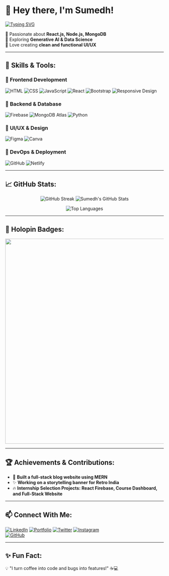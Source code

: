 # 👋 Hey there, I'm Sumedh!  

[![Typing SVG](https://readme-typing-svg.herokuapp.com?font=Fira+Code&size=22&pause=1000&color=00F700&multiline=true&width=600&height=60&lines=Frontend+Developer+%7C+MERN+Stack+Enthusiast+%7C+UI+Designer)](https://git.io/typing-svg)

🔹 Passionate about **React.js, Node.js, MongoDB**  
🔹 Exploring **Generative AI & Data Science**  
🔹 Love creating **clean and functional UI/UX**  

---

## 🚀 Skills & Tools:

### 🔹 **Frontend Development**
![HTML](https://img.shields.io/badge/HTML5-E34F26?style=for-the-badge&logo=html5&logoColor=white)
![CSS](https://img.shields.io/badge/CSS3-1572B6?style=for-the-badge&logo=css3&logoColor=white)
![JavaScript](https://img.shields.io/badge/JavaScript-F7DF1E?style=for-the-badge&logo=javascript&logoColor=black)
![React](https://img.shields.io/badge/React-20232A?style=for-the-badge&logo=react&logoColor=61DAFB)
![Bootstrap](https://img.shields.io/badge/Bootstrap-563D7C?style=for-the-badge&logo=bootstrap&logoColor=white)
![Responsive Design](https://img.shields.io/badge/Responsive%20Design-323330?style=for-the-badge&logo=webflow&logoColor=white)

### 🔹 **Backend & Database**
![Firebase](https://img.shields.io/badge/Firebase-FFCA28?style=for-the-badge&logo=firebase&logoColor=white)
![MongoDB Atlas](https://img.shields.io/badge/MongoDB%20Atlas-4EA94B?style=for-the-badge&logo=mongodb&logoColor=white)
![Python](https://img.shields.io/badge/Python-3776AB?style=for-the-badge&logo=python&logoColor=white)

### 🎨 **UI/UX & Design**
![Figma](https://img.shields.io/badge/Figma-F24E1E?style=for-the-badge&logo=figma&logoColor=white)
![Canva](https://img.shields.io/badge/Canva-00C4CC?style=for-the-badge&logo=canva&logoColor=white)

### 🔹 **DevOps & Deployment**
![GitHub](https://img.shields.io/badge/GitHub-181717?style=for-the-badge&logo=github&logoColor=white)
![Netlify](https://img.shields.io/badge/Netlify-00C7B7?style=for-the-badge&logo=netlify&logoColor=white)

---

## 📈 GitHub Stats:

<p align="center">
  <img src="https://streak-stats.demolab.com?user=sumedhx&theme=tokyonight" alt="GitHub Streak" />

  <img src="https://github-readme-stats.vercel.app/api?username=sumedhx&show_icons=true&theme=tokyonight" alt="Sumedh's GitHub Stats" />
</p>

<p align="center">
  <img src="https://github-readme-stats.vercel.app/api/top-langs/?username=sumedhx&layout=compact&theme=tokyonight" alt="Top Languages" />
</p>

---

## 🏅 Holopin Badges:
<p align="center">
  <a href="https://holopin.io/@sumedhx">
    <img src="https://holopin.me/sumedhx" width="650px"/>
  </a>
</p>


---

## 🏆 Achievements & Contributions:
- 🚀 **Built a full-stack blog website using MERN**
- ✨ **Working on a storytelling banner for Retro India**
- 🔥 **Internship Selection Projects: React Firebase, Course Dashboard, and Full-Stack Website**

---


## 📫 Connect With Me:
[![LinkedIn](https://img.shields.io/badge/LinkedIn-0077B5?style=for-the-badge&logo=linkedin&logoColor=white)](https://linkedin.com/in/sumedhsuralkar) 
[![Portfolio](https://img.shields.io/badge/Portfolio-FF5722?style=for-the-badge&logo=google-chrome&logoColor=white)](https://yourportfolio.com) 
[![Twitter](https://img.shields.io/badge/Twitter-1DA1F2?style=for-the-badge&logo=twitter&logoColor=white)](https://twitter.com/sumeshsuralkar) 
[![Instagram](https://img.shields.io/badge/Instagram-E4405F?style=for-the-badge&logo=instagram&logoColor=white)](https://instagram.com/sumedhs_)  
[![GitHub](https://img.shields.io/badge/GitHub-181717?style=for-the-badge&logo=github&logoColor=white)](https://github.com/sumedhx)  

---

## ✨ Fun Fact:
💡 "I turn coffee into code and bugs into features!" ☕💻



<!---
sumedhx/sumedhx is a ✨ special ✨ repository because its `README.md` (this file) appears on your GitHub profile.
You can click the Preview link to take a look at your changes.
--->


